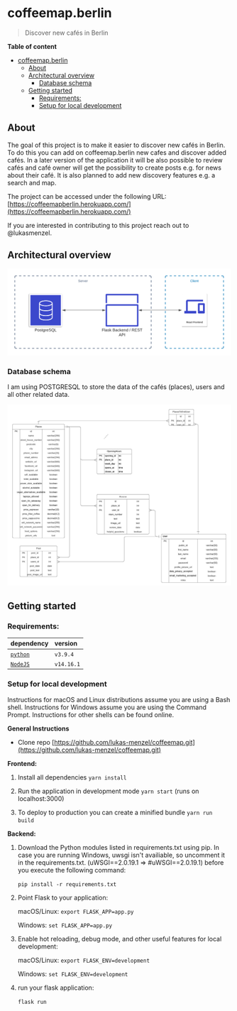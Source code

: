 # coffeemap.berlin

>Discover new cafés in Berlin 

**Table of content**
- [coffeemap.berlin](#coffeemapberlin)
  - [About](#about)
  - [Architectural overview](#architectural-overview)
    - [Database schema](#database-schema)
  - [Getting started](#getting-started)
    - [Requirements:](#requirements)
    - [Setup for local development](#setup-for-local-development)

## About
The goal of this project is to make it easier to discover new cafés in Berlin. To do this you can add on coffeemap.berlin new cafes and discover added cafés. In a later version of the application it will be also possible to review cafés and café owner will get the possibility to create posts e.g. for news about their café. It is also planned to add new discovery features e.g. a search and map. 

The project can be accessed under the following URL: [https://coffeemapberlin.herokuapp.com/](https://coffeemapberlin.herokuapp.com/)

If you are interested in contributing to this project reach out to @lukasmenzel. 

## Architectural overview

![](docs/architecture.png)

### Database schema
I am using POSTGRESQL to store the data of the cafés (places), users and all other related data. 

![](docs/er-diagram.jpeg)


## Getting started

### Requirements:

| dependency                                                      | version                                                            |
| :----------------------------------------------------------- | :----------------------------------------------------------------- |
| [`python`](https://www.python.org/downloads/)                       | `v3.9.4`                                                    |
| [`NodeJS`](https://nodejs.org/en/download/)                       | `v14.16.1`                                                    |

### Setup for local development 

Instructions for macOS and Linux distributions assume you are using a Bash shell. Instructions for Windows assume you are using the Command Prompt. Instructions for other shells can be found online. 

**General Instructions** 

- Clone repo [https://github.com/lukas-menzel/coffeemap.git](https://github.com/lukas-menzel/coffeemap.git)
  
**Frontend:**

1. Install all dependencies `yarn install`

2. Run the application in development mode `yarn start` (runs on localhost:3000)

3. To deploy to production you can create a minified bundle `yarn run build`


**Backend:**

1. Download the Python modules listed in requirements.txt using pip. In case you are running Windows, uwsgi isn't availiable, so uncomment it in the requirements.txt. (uWSGI==2.0.19.1 => #uWSGI==2.0.19.1) before you execute the following command:
  
    `pip install -r requirements.txt`

2. Point Flask to your application: 

    macOS/Linux:  `export FLASK_APP=app.py`
    
    Windows: `set FLASK_APP=app.py`
  
3. Enable hot reloading, debug mode, and other useful features for local development:  

     macOS/Linux: `export FLASK_ENV=development`

    Windows: `set FLASK_ENV=development`
  
4. run your flask application: 

    `flask run`

